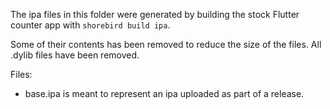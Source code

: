 The ipa files in this folder were generated by building the stock Flutter counter app with `shorebird build ipa`.

Some of their contents has been removed to reduce the size of the files. All .dylib files have been removed.

Files: 
- base.ipa is meant to represent an ipa uploaded as part of a release.
